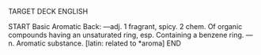 TARGET DECK
ENGLISH

START
Basic
Aromatic
Back: —adj. 1 fragrant, spicy. 2 chem. Of organic compounds having an unsaturated ring, esp. Containing a benzene ring. —n. Aromatic substance. [latin: related to *aroma]
END
